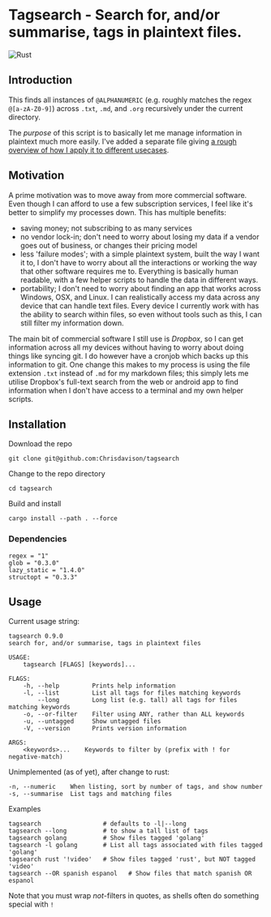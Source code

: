 # Tagsearch - Search for, and/or summarise, tags in plaintext files.

![Rust](https://github.com/chrisdavison/tagsearch/workflows/Rust/badge.svg)

## Introduction

This finds all instances of `@ALPHANUMERIC` (e.g. roughly matches the regex
`@[a-zA-Z0-9]`) across `.txt`, `.md`, and `.org` recursively under the current 
directory.

The *purpose* of this script is to basically let me manage information in
plaintext much more easily. I've added a separate file giving [a rough overview
of how I apply it to different usecases][].

  [a rough overview of how I apply it to different usecases]: ./use_cases.md

## Motivation

A prime motivation was to move away from more commercial software. Even though I
can afford to use a few subscription services, I feel like it's better to
simplify my processes down. This has multiple benefits:

-   saving money; not subscribing to as many services
-   no vendor lock-in; don't need to worry about losing my data if a vendor goes
    out of business, or changes their pricing model
-   less 'failure modes'; with a simple plaintext system, built the way I want
    it to, I don't have to worry about all the interactions or working the way
    that other software requires me to. Everything is basically human readable,
    with a few helper scripts to handle the data in different ways.
-   portability; I don't need to worry about finding an app that works across
    Windows, OSX, and Linux. I can realistically access my data across any
    device that can handle text files. Every device I currently work with has
    the ability to search within files, so even without tools such as this, I
    can still filter my information down.

The main bit of commercial software I still use is *Dropbox*, so I can get
information across all my devices without having to worry about doing things
like syncing git. I do however have a cronjob which backs up this information to
git. One change this makes to my process is using the file extension `.txt`
instead of `.md` for my markdown files; this simply lets me utilise Dropbox's
full-text search from the web or android app to find information when I don't
have access to a terminal and my own helper scripts.

## Installation

Download the repo

    git clone git@github.com:Chrisdavison/tagsearch

Change to the repo directory

    cd tagsearch

Build and install

    cargo install --path . --force

### Dependencies

    regex = "1"
    glob = "0.3.0"
    lazy_static = "1.4.0"
    structopt = "0.3.3"

## Usage

Current usage string:

    tagsearch 0.9.0
    search for, and/or summarise, tags in plaintext files

    USAGE:
        tagsearch [FLAGS] [keywords]...

    FLAGS:
        -h, --help         Prints help information
        -l, --list         List all tags for files matching keywords
            --long         Long list (e.g. tall) all tags for files matching keywords
        -o, --or-filter    Filter using ANY, rather than ALL keywords
        -u, --untagged     Show untagged files
        -V, --version      Prints version information

    ARGS:
        <keywords>...    Keywords to filter by (prefix with ! for negative-match)

Unimplemented (as of yet), after change to rust:

    -n, --numeric    When listing, sort by number of tags, and show number
    -s, --summarise  List tags and matching files

Examples

    tagsearch                 # defaults to -l|--long
    tagsearch --long          # to show a tall list of tags
    tagsearch golang          # Show files tagged 'golang'
    tagsearch -l golang       # List all tags associated with files tagged 'golang'
    tagsearch rust '!video'   # Show files tagged 'rust', but NOT tagged 'video'
    tagsearch --OR spanish espanol   # Show files that match spanish OR espanol

Note that you must wrap *not*-filters in quotes, as shells often do something special with `!`
